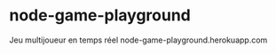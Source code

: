 node-game-playground
====================

Jeu multijoueur en temps réel
node-game-playground.herokuapp.com
